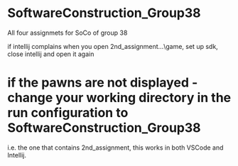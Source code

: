 # SoftwareConstruction_Group38
All four assignmets for SoCo of group 38

if intellij complains when you open 2nd_assignment\...\game, set up sdk, close intellij and open it again

# if the pawns are not displayed - change your working directory in the run configuration to SoftwareConstruction_Group38
i.e. the one that contains 2nd_assignment, this works in both VSCode and Intellij. 
